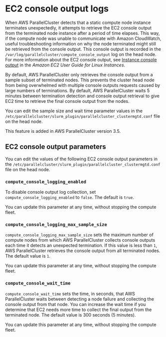 # EC2 console output logs<a name="console-logs-v3"></a>

When AWS ParallelCluster detects that a static compute node instance terminates unexpectedly, it attempts to retrieve the EC2 console output from the terminated node instance after a period of time elapses\. This way, if the compute node was unable to communicate with Amazon CloudWatch, useful troubleshooting information on why the node terminated might still be retrieved from the console output\. This console output is recorded in the `/var/log/parallelcluster/compute_console_output` log on the head node\. For more information about the EC2 console output, see [Instance console output](https://docs.aws.amazon.com/AWSEC2/latest/UserGuide/instance-console.html#instance-console-console-output) in the *Amazon EC2 User Guide for Linux Instances*\.

By default, AWS ParallelCluster only retrieves the console output from a sample subset of terminated nodes\. This prevents the cluster head node from being overwhelmed with multiple console outputs requests caused by large numbers of terminations\. By default, AWS ParallelCluster waits 5 minutes between termination detection and console output retrieval to give EC2 time to retrieve the final console output from the nodes\.

You can edit the sample size and wait time parameter values in the `/etc/parallelcluster/slurm_plugin/parallelcluster_clustermgtd.conf` file on the head node\.

This feature is added in AWS ParallelCluster version 3\.5\.

## EC2 console output parameters<a name="console-logs-parameters-v3"></a>

You can edit the values of the following EC2 console output parameters in the `/etc/parallelcluster/slurm_plugin/parallelcluster_clustermgtd.conf` file on the head node\.

### `compute_console_logging_enabled`<a name="console-logs-enable-v3"></a>

To disable console output log collection, set `compute_console_logging_enabled` to `false`\. The default is `true`\.

You can update this parameter at any time, without stopping the compute fleet\.

### `compute_console_logging_max_sample_size`<a name="console-logs-max-sample-size-v3"></a>

`compute_console_logging_max_sample_size` sets the maximum number of compute nodes from which AWS ParallelCluster collects console outputs each time it detects an unexpected termination\. If this value is less than `1`, AWS ParallelCluster retrieves the console output from all terminated nodes\. The default value is `1`\.

You can update this parameter at any time, without stopping the compute fleet\.

### `compute_console_wait_time`<a name="console-logs-wait-time-v3"></a>

`compute_console_wait_time` sets the time, in seconds, that AWS ParallelCluster waits between detecting a node failure and collecting the console output from that node\. You can increase the wait time if you determine that EC2 needs more time to collect the final output from the terminated node\. The default value is 300 seconds \(5 minutes\)\.

You can update this parameter at any time, without stopping the compute fleet\.